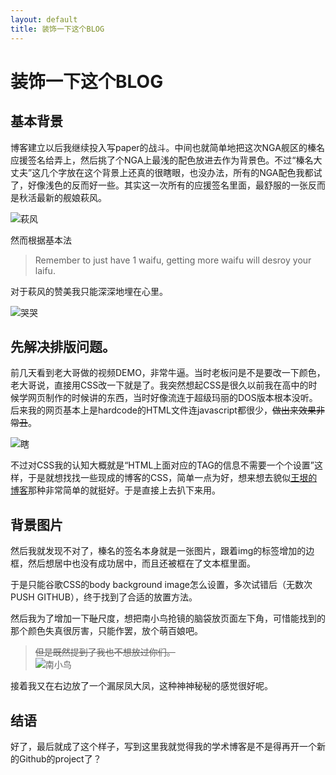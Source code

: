 ```yaml
---
layout: default
title: 装饰一下这个BLOG
---
```

# 装饰一下这个BLOG

## 基本背景
博客建立以后我继续投入写paper的战斗。中间也就简单地把这次NGA舰区的榛名应援签名给弄上，然后挑了个NGA上最浅的配色放进去作为背景色。不过“榛名大丈夫”这几个字放在这个背景上还真的很瞎眼，也没办法，所有的NGA配色我都试了，好像浅色的反而好一些。其实这一次所有的应援签名里面，最舒服的一张反而是秋活最新的舰娘萩风。

![萩风](/blog/images/post_images/20160120/hagikaze.png)

然而根据基本法

> Remember to just have 1 waifu, getting more waifu will desroy your laifu.

对于萩风的赞美我只能深深地埋在心里。

![哭哭](/blog/images/emotion_images/ACMusu/16.png)

## 先解决排版问题。
前几天看到老大哥做的视频DEMO，非常牛逼。当时老板问是不是要改一下颜色，老大哥说，直接用CSS改一下就是了。我突然想起CSS是很久以前我在高中的时候学网页制作的时候讲的东西<font class="dark">，当时好像流连于超级玛丽的DOS版本根本没听</font>。后来我的网页基本上是hardcode的HTML文件连javascript都很少，~~做出来效果非常丑~~。

![瞎](/blog/images/emotion_images/ACMusu/50.png)

不过对CSS我的认知大概就是“HTML上面对应的TAG的信息不需要一个个设置”这样，于是就想找找一些现成的博客的CSS，简单一点为好，想来想去貌似[王垠的博客](http://yinwang.org)那种非常简单的就挺好。于是直接上去扒下来用。

## 背景图片

然后我就发现不对了，榛名的签名本身就是一张图片，跟着img的标签增加的边框，然后想居中也没有成功居中，而且还被框在了文本框里面。

于是只能谷歌CSS的body background image怎么设置，多次试错后（无数次PUSH GITHUB），终于找到了合适的放置方法。

然后我为了增加一下~~耻~~尺度，想把南小鸟抢镜的脑袋放页面左下角，可惜能找到的那个颜色失真很厉害，只能作罢，放个萌百娘吧。

>~~但是既然提到了我也不想放过你们。~~<br/>
>![南小鸟](/images/Kotori-dash.gif)

接着我又在右边放了一个<font class="dark">漏尿凤</font>大凤，这种神神秘秘的感觉很好呢。

## 结语
好了，最后就成了这个样子，写到这里我就觉得我的学术博客是不是得再开一个新的Github的project了？
